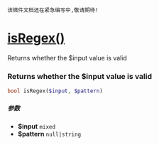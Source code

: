     该微件文档还在紧急编写中,敬请期待!
[isRegex()](http://twinh.github.com/widget/api/isRegex)
=======================================================

Returns whether the $input value is valid

### Returns whether the $input value is valid
```php
bool isRegex($input, $pattern)
```

##### 参数
* **$input** `mixed` 
* **$pattern** `null|string` 

